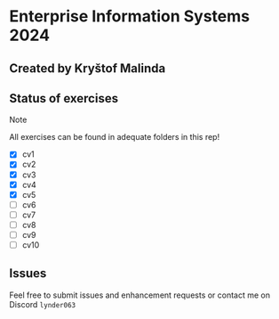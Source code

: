 # Enterprise Information Systems 2024

## Created by Kryštof Malinda

## Status of exercises

> [!NOTE]
> All exercises can be found in adequate folders in this rep!

- [x] cv1
- [x] cv2
- [x] cv3
- [x] cv4
- [x] cv5
- [ ] cv6
- [ ] cv7
- [ ] cv8
- [ ] cv9
- [ ] cv10

## Issues

Feel free to submit issues and enhancement requests or contact me on Discord `lynder063`
